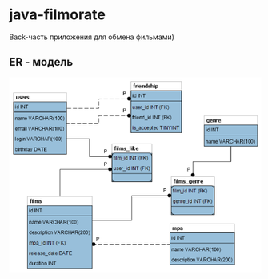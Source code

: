 # java-filmorate
Back-часть приложения для обмена фильмами)
## ER - модель
![sql_sheme](sql_cheme.png)